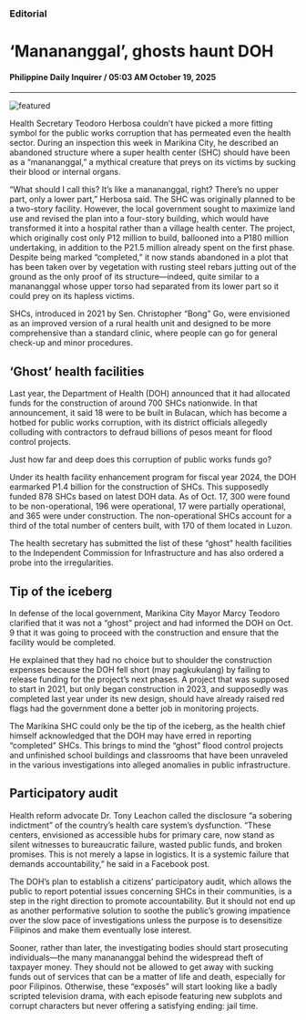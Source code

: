 ### Editorial

# ‘Manananggal’, ghosts haunt DOH

#### Philippine Daily Inquirer / 05:03 AM October 19, 2025

---

![featured](https://www.inquirer.net/wp-content/uploads/2022/07/PDI-P20-300x105-1.jpg)

Health Secretary Teodoro Herbosa couldn’t have picked a more fitting symbol for the public works corruption that has permeated even the health sector. During an inspection this week in Marikina City, he described an abandoned structure where a super health center (SHC) should have been as a “manananggal,” a mythical creature that preys on its victims by sucking their blood or internal organs.

“What should I call this? It’s like a manananggal, right? There’s no upper part, only a lower part,” Herbosa said. The SHC was originally planned to be a two-story facility. However, the local government sought to maximize land use and revised the plan into a four-story building, which would have transformed it into a hospital rather than a village health center. The project, which originally cost only P12 million to build, ballooned into a P180 million undertaking, in addition to the P21.5 million already spent on the first phase. Despite being marked “completed,” it now stands abandoned in a plot that has been taken over by vegetation with rusting steel rebars jutting out of the ground as the only proof of its structure—indeed, quite similar to a manananggal whose upper torso had separated from its lower part so it could prey on its hapless victims.

SHCs, introduced in 2021 by Sen. Christopher “Bong” Go, were envisioned as an improved version of a rural health unit and designed to be more comprehensive than a standard clinic, where people can go for general check-up and minor procedures.

## ‘Ghost’ health facilities

Last year, the Department of Health (DOH) announced that it had allocated funds for the construction of around 700 SHCs nationwide. In that announcement, it said 18 were to be built in Bulacan, which has become a hotbed for public works corruption, with its district officials allegedly colluding with contractors to defraud billions of pesos meant for flood control projects.

Just how far and deep does this corruption of public works funds go?

Under its health facility enhancement program for fiscal year 2024, the DOH earmarked P1.4 billion for the construction of SHCs. This supposedly funded 878 SHCs based on latest DOH data. As of Oct. 17, 300 were found to be non-operational, 196 were operational, 17 were partially operational, and 365 were under construction. The non-operational SHCs account for a third of the total number of centers built, with 170 of them located in Luzon.

The health secretary has submitted the list of these “ghost” health facilities to the Independent Commission for Infrastructure and has also ordered a probe into the irregularities.

## Tip of the iceberg

In defense of the local government, Marikina City Mayor Marcy Teodoro clarified that it was not a “ghost” project and had informed the DOH on Oct. 9 that it was going to proceed with the construction and ensure that the facility would be completed.

He explained that they had no choice but to shoulder the construction expenses because the DOH fell short (may pagkukulang) by failing to release funding for the project’s next phases. A project that was supposed to start in 2021, but only began construction in 2023, and supposedly was completed last year under its new design, should have already raised red flags had the government done a better job in monitoring projects.

The Marikina SHC could only be the tip of the iceberg, as the health chief himself acknowledged that the DOH may have erred in reporting “completed” SHCs. This brings to mind the “ghost” flood control projects and unfinished school buildings and classrooms that have been unraveled in the various investigations into alleged anomalies in public infrastructure.

## Participatory audit

Health reform advocate Dr. Tony Leachon called the disclosure “a sobering indictment” of the country’s health care system’s dysfunction. “These centers, envisioned as accessible hubs for primary care, now stand as silent witnesses to bureaucratic failure, wasted public funds, and broken promises. This is not merely a lapse in logistics. It is a systemic failure that demands accountability,” he said in a Facebook post.

The DOH’s plan to establish a citizens’ participatory audit, which allows the public to report potential issues concerning SHCs in their communities, is a step in the right direction to promote accountability. But it should not end up as another performative solution to soothe the public’s growing impatience over the slow pace of investigations unless the purpose is to desensitize Filipinos and make them eventually lose interest.

Sooner, rather than later, the investigating bodies should start prosecuting individuals—the many manananggal behind the widespread theft of taxpayer money. They should not be allowed to get away with sucking funds out of services that can be a matter of life and death, especially for poor Filipinos. Otherwise, these “exposés” will start looking like a badly scripted television drama, with each episode featuring new subplots and corrupt characters but never offering a satisfying ending: jail time.